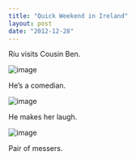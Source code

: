 ```yaml
---
title: "Quick Weekend in Ireland"
layout: post
date: "2012-12-28"
---
```


Riu visits Cousin Ben.

![image](images/tumblr_inline_mfldqbuNOc1qlj3bd.jpg)

He’s a comedian.

![image](images/tumblr_inline_mfldrgvh0Y1qlj3bd.jpg)

He makes her laugh.

![image](images/tumblr_inline_mfldsn0PBC1qlj3bd.jpg)

Pair of messers.
